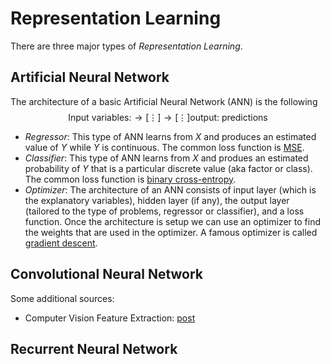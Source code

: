 # Representation Learning

There are three major types of *Representation Learning*.

## Artificial Neural Network

The architecture of a basic Artificial Neural Network (ANN) is the following
$$
\text{Input variables:} \rightarrow
[\vdots] \rightarrow [\vdots]
\text{output: predictions}
$$

- *Regressor*: This type of ANN learns from $X$ and produces an estimated value of $Y$ while $Y$ is continuous. The common loss function is [MSE](https://towardsdatascience.com/https-medium-com-chayankathuria-regression-why-mean-square-error-a8cad2a1c96f).
- *Classifier*: This type of ANN learns from $X$ and produes an estimated probability of $Y$ that is a particular discrete value (aka factor or class). The common loss function is [binary cross-entropy](https://towardsdatascience.com/understanding-binary-cross-entropy-log-loss-a-visual-explanation-a3ac6025181a).
- *Optimizer*: The architecture of an ANN consists of input layer (which is the explanatory variables), hidden layer (if any), the output layer (tailored to the type of problems, regressor or classifier), and a loss function. Once the architecture is setup we can use an optimizer to find the weights that are used in the optimizer. A famous optimizer is called [gradient descent](https://towardsdatascience.com/gradient-descent-explained-9b953fc0d2c).

## Convolutional Neural Network

Some additional sources:
- Computer Vision Feature Extraction: [post](https://towardsdatascience.com/computer-vision-feature-extraction-101-on-medical-images-part-1-edge-detection-sharpening-42ab8ef0a7cd)

## Recurrent Neural Network
